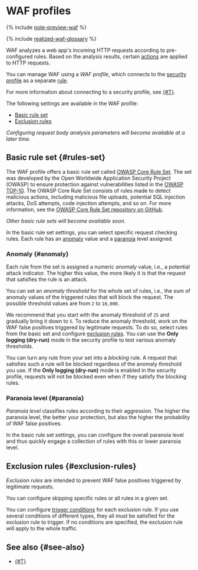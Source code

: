 # WAF profiles

{% include [note-preview-waf](../../_includes/smartwebsecurity/note-preview-waf.md) %}

{% include [realized-waf-glossary](../../_includes/smartwebsecurity/realized-waf-glossary.md) %}

WAF analyzes a web app's incoming HTTP requests according to pre-configured rules. Based on the analysis results, certain [actions](rules.md#rule-action) are applied to HTTP requests.

You can manage WAF using a _WAF profile_, which connects to the [security profile](profiles.md) as a separate [rule](rules.md).

For more information about connecting to a security profile, see [{#T}](../quickstart/quickstart-waf.md).

The following settings are available in the WAF profile:
* [Basic rule set](#rules-set)
* [Exclusion rules](#exclusion-rules)

_Configuring request body analysis parameters will become available at a later time._

## Basic rule set {#rules-set}

The WAF profile offers a basic rule set called [OWASP Core Rule Set](https://coreruleset.org/). The set was developed by the Open Worldwide Application Security Project (OWASP) to ensure protection against vulnerabilities listed in the [OWASP TOP‑10](https://owasp.org/www-project-top-ten/). The OWASP Core Rule Set consists of rules made to detect malicious actions, including malicious file uploads, potential SQL injection attacks, DoS attempts, code injection attempts, and so on. For more information, see the [OWASP Core Rule Set repository on GitHub](https://github.com/coreruleset/coreruleset).

_Other basic rule sets will become available soon._

In the basic rule set settings, you can select specific request checking rules. Each rule has an [anomaly](#anomaly) value and a [paranoia](#paranoia) level assigned.

### Anomaly {#anomaly}

Each rule from the set is assigned a numeric _anomaly_ value, i.e., a potential attack indicator. The higher this value, the more likely it is that the request that satisfies the rule is an attack.

You can set an _anomaly threshold_ for the whole set of rules, i.e., the sum of anomaly values of the triggered rules that will block the request. The possible threshold values are from `2` to `10,000`.

We recommend that you start with the anomaly threshold of `25` and gradually bring it down to `5`. To reduce the anomaly threshold, work on the WAF false positives triggered by legitimate requests. To do so, select rules from the basic set and configure [exclusion rules](#exclusion-rules). You can use the **Only logging (dry-run)** mode in the security profile to test various anomaly thresholds.

You can turn any rule from your set into a _blocking_ rule. A request that satisfies such a rule will be blocked regardless of the anomaly threshold you use. If the **Only logging (dry-run)** mode is enabled in the security profile, requests will not be blocked even when if they satisfy the blocking rules.

### Paranoia level {#paranoia}

_Paranoia level_ classifies rules according to their aggression. The higher the paranoia level, the better your protection, but also the higher the probability of WAF false positives.

In the basic rule set settings, you can configure the overall paranoia level and thus quickly engage a collection of rules with this or lower paranoia level.

## Exclusion rules {#exclusion-rules}

_Exclusion rules_ are intended to prevent WAF false positives triggered by legitimate requests.

You can configure skipping specific rules or all rules in a given set.

You can configure [trigger conditions](conditions.md) for each exclusion rule. If you use several conditions of different types, they all must be satisfied for the exclusion rule to trigger. If no conditions are specified, the exclusion rule will apply to the whole traffic.

## See also {#see-also}

* [{#T}](../quickstart/quickstart-waf.md)